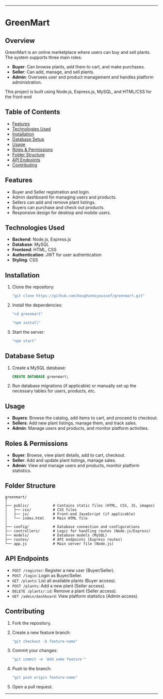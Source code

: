 
---

# GreenMart

## Overview

GreenMart is an online marketplace where users can buy and sell plants. The system supports three main roles:

- **Buyer**: Can browse plants, add them to cart, and make purchases.
- **Seller**: Can add, manage, and sell plants.
- **Admin**: Oversees user and product management and handles platform administration.

This project is built using Node.js, Express.js, MySQL, and HTML/CSS for the front-end

## Table of Contents

- [Features](#features)
- [Technologies Used](#technologies-used)
- [Installation](#installation)
- [Database Setup](#database-setup)
- [Usage](#usage)
- [Roles & Permissions](#roles--permissions)
- [Folder Structure](#folder-structure)
- [API Endpoints](#api-endpoints)
- [Contributing](#contributing)

## Features

- Buyer and Seller registration and login.
- Admin dashboard for managing users and products.
- Sellers can add and remove plant listings.
- Buyers can purchase and check out products.
- Responsive design for desktop and mobile users.

## Technologies Used

- **Backend**: Node.js, Express.js
- **Database**: MySQL
- **Frontend**: HTML, CSS
- **Authentication**: JWT for user authentication
- **Styling**: CSS

## Installation

1. Clone the repository:

   ```bash
   "git clone https://github.com/boughanmiyoussef/greenmart.git"
   ```

2. Install the dependencies:

   ```bash
   "cd greenmart"
   ```
   
   ```bash
   "npm install"
   ```

3. Start the server:

   ```bash
   "npm start"
   ```

## Database Setup

1. Create a MySQL database:

   ```sql
   CREATE DATABASE greenmart;
   ```

2. Run database migrations (if applicable) or manually set up the necessary tables for users, products, etc.

## Usage

- **Buyers**: Browse the catalog, add items to cart, and proceed to checkout.
- **Sellers**: Add new plant listings, manage them, and track sales.
- **Admin**: Manage users and products, and monitor platform activities.

## Roles & Permissions

- **Buyer**: Browse, view plant details, add to cart, checkout.
- **Seller**: Add and update plant listings, manage sales.
- **Admin**: View and manage users and products, monitor platform statistics.

## Folder Structure

```
greenmart/
│
├── public/           # Contains static files (HTML, CSS, JS, images)
│   ├── css/          # CSS files
│   ├── js/           # Front-end JavaScript (if applicable)
│   └── index.html    # Main HTML file
│
├── config/           # Database connection and configurations
├── controllers/      # Logic for handling routes (Node.js/Express)
├── models/           # Database models (MySQL)
├── routes/           # API endpoints (Express routes)
└── app.js            # Main server file (Node.js)
```

## API Endpoints

- `POST /register`: Register a new user (Buyer/Seller).
- `POST /login`: Login as Buyer/Seller.
- `GET /plants`: List all available plants (Buyer access).
- `POST /plants`: Add a new plant (Seller access).
- `DELETE /plants/:id`: Remove a plant (Seller access).
- `GET /admin/dashboard`: View platform statistics (Admin access).

## Contributing

1. Fork the repository.
2. Create a new feature branch:

   ```bash
   "git checkout -b feature-name"
   ```

3. Commit your changes:

   ```bash
   "git commit -m 'Add some feature'"
   ```

4. Push to the branch:

   ```bash
   "git push origin feature-name"
   ```

5. Open a pull request.

---